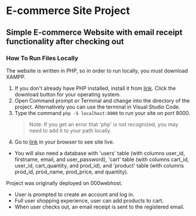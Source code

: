 # E-commerce Site Project
## Simple E-commerce Website with email receipt functionality after checking out

### How To Run Files Locally
The website is written in PHP, so in order to run locally, you must download XAMPP.
1. If you don't already have PHP installed, install it from [link](https://www.apachefriends.org). Click the download button for your operating system.
2. Open Command prompt or Terminal and change into the directory of the project. Alternatively you can use the terminal in Visual Studio Code.
3. Type the command `php -S localhost:8000` to run your site on port 8000.
   > Note: If you get an error that 'php' is not recognized, you may need to add it to your path locally.
4. Go to [link](http://localhost:8000/ecommerce-site/public_html/index.php) in your browser to see site live.

- You will also need a database with 'users' table (with columns user_id, firstname, email, and user_password), 'cart' table (with columns cart_id, user_id, cart_quantity, and prod_id), and 'product' table (with columns prod_id, prod_name, prod_price, and quantity).

Project was originally deployed on 000webhost.
- User is prompted to create an account and log in.
- Full user shopping experience, user can add products to cart.
- When user checks out, an email receipt is sent to the registered email.
